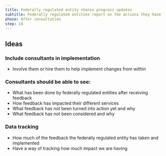 ```yaml
---
title: Federally regulated entity shares progress updates
subtitle: Federally regulated entities report on the actions they have taken to implement the feedback.
phase: After consultation
step: 14
---
```

## Ideas

### Include consultants in implementation

* Involve them or hire them to help implement changes from within

### Consultants should be able to see:

* What has been done by federally regulated entities after receiving feedback
* How feedback has impacted their different services
* What feedback has not been turned into action yet and why
* What feedback has not been considered and why

### Data tracking

* How much of the feedback the federally regulated entity has taken and implemented
* Have a way of tracking how much impact we are having
